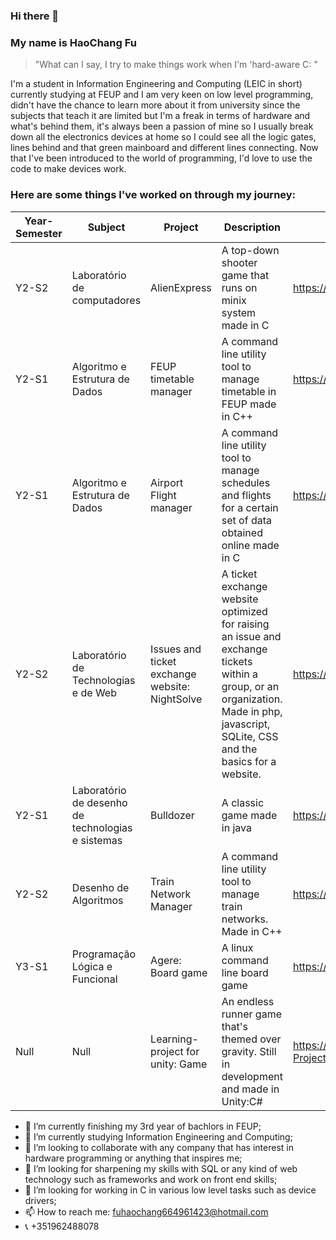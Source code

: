 ### Hi there 👋
### My name is HaoChang Fu
> "What can I say, I try to make things work when I'm 'hard-aware C: "

  I'm a student in Information Engineering and Computing (LEIC in short) currently studying at FEUP and I am very keen on low level programming, didn't have the chance to learn more about it from university since the subjects that teach it are limited but I'm a freak in terms of hardware and what's behind them, it's always been a passion of mine so I usually break down all the electronics devices at home so I could see all the logic gates, lines behind and that green mainboard and different lines connecting.
  Now that I've been introduced to the world of programming, I'd love to use the code to make devices work.
### Here are some things I've worked on through my journey:

| Year-Semester | Subject                                           | Project                                        | Description                                                                                                                                                                          | Link                                                  |
|---------------|---------------------------------------------------|------------------------------------------------|--------------------------------------------------------------------------------------------------------------------------------------------------------------------------------------|-------------------------------------------------------|
| Y2-S2         | Laboratório de computadores                       | AlienExpress                                   | A top-down shooter game that runs on minix system made in C                                                                                                                          | https://github.com/unrealxinfinity/AlienExpress       |
| Y2-S1         | Algoritmo e Estrutura de Dados                    | FEUP timetable manager                         | A command line utility tool to manage timetable in FEUP made in C++                                                                                                                  | https://github.com/unrealxinfinity/AED1               |
| Y2-S1         | Algoritmo e Estrutura de Dados                    | Airport Flight manager                         | A command line utility tool to manage schedules and flights for a certain set of data obtained online made in C                                                                      | https://github.com/unrealxinfinity/AEDGrupo2          |
| Y2-S2         | Laboratório de Technologias e de Web              | Issues and ticket exchange website: NightSolve | A ticket exchange website optimized for raising an issue and exchange tickets within a group, or an organization. Made in php, javascript, SQLite, CSS and the basics for a website. | https://github.com/unrealxinfinity/LTW                |
| Y2-S1         | Laboratório de desenho de technologias e sistemas | Bulldozer                                      | A classic game made in java                                                                                                                                                          | https://github.com/unrealxinfinity/LDTS               |
| Y2-S2         | Desenho de Algoritmos                             | Train Network Manager                          | A command line utility tool to manage train networks. Made in C++                                                                                                                    | https://github.com/unrealxinfinity/DA2023             |
| Y3-S1         | Programação Lógica e Funcional                    | Agere: Board game                              | A linux command line board game                                                                                                                                                      | https://github.com/unrealxinfinity/Agere-PFL          |
| Null          | Null                                              | Learning-project for unity: Game               | An endless runner game that's themed over gravity. Still in development and made in Unity:C#                                                                                         | https://github.com/unrealxinfinity/Learning-Projects  |


- 🔭 I’m currently finishing my 3rd year of bachlors in FEUP;
- 🌱 I’m currently studying Information Engineering and Computing;
- 👯 I’m looking to collaborate with any company that has interest in hardware programming or anything that inspires me;
- 🤔 I’m looking for sharpening my skills with SQL or any kind of web technology such as frameworks and work on front end skills;
- 🤔 I’m looking for working in C in various low level tasks such as device drivers;
- 📫 How to reach me: fuhaochang664961423@hotmail.com
- 📞 +351962488078

